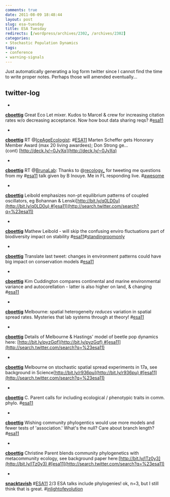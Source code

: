 ```yaml
---
comments: true
date: 2011-08-09 18:48:44
layout: post
slug: esa-tuesday
title: ESA Tuesday
redirects: [/wordpress/archives/2302, /archives/2302]
categories:
- Stochastic Population Dynamics
tags:
- conference
- warning-signals
---
```


Just automatically generating a log form twitter since I cannot find the time to write proper notes.  Perhaps those will amended eventually...



##  twitter-log






	
  * 





**[cboettig](http://twitter.com/cboettig)** Great Eco Let mixer. Kudos to Marcel & crew for increasing citation rates w/o decreasing acceptance. Now how bout data sharing reqs? #[esa11](http://search.twitter.com/search?q=%23esa11)





	
  * 





**[cboettig](http://twitter.com/cboettig)** RT @[IceAgeEcologist](http://twitter.com/IceAgeEcologist): #[ESA11](http://search.twitter.com/search?q=%23ESA11) Marten Scheffer gets Honorary Member Award (max 20 living awardees); Don Strong ge… (cont) [http://deck.ly/~0JyXq](http://deck.ly/~0JyXq)





	
  * 





**[cboettig](http://twitter.com/cboettig)** RT @[BrunaLab](http://twitter.com/BrunaLab): Thanks to @[recology_](http://twitter.com/recology_) for tweeting me questions from my #[esa11](http://search.twitter.com/search?q=%23esa11) talk given by B Inouye. Me in FL responding live. #[awesome](http://search.twitter.com/search?q=%23awesome)





	
  * 





**[cboettig](http://twitter.com/cboettig)** Leibold emphasizes non-pt equilibrium patterns of coupled oscillators, eg Bohannan & Lenski[http://bit.ly/q0LD0u](http://bit.ly/q0LD0u) #[esa11](http://search.twitter.com/search?q=%23esa11)





	
  * 





**[cboettig](http://twitter.com/cboettig)** Mathew Leibold - will skip the confusing enviro fluctuations part of biodiversity impact on stability #[esa11](http://search.twitter.com/search?q=%23esa11)#[standingroomonly](http://search.twitter.com/search?q=%23standingroomonly)





	
  * 





**[cboettig](http://twitter.com/cboettig)** Translate last tweet: changes in environment patterns could have big impact on conservation models #[esa11](http://search.twitter.com/search?q=%23esa11)





	
  * 





**[cboettig](http://twitter.com/cboettig)** Kim Cuddington compares continental and marine environmental variance and autocorellation - latter is also higher on land, & changing #[esa11](http://search.twitter.com/search?q=%23esa11)





	
  * 





**[cboettig](http://twitter.com/cboettig)** Melbourne: spatial heterogeneity *reduces* variation in spatial spread rates. Mysteries that lab systems through at theory! #[esa11](http://search.twitter.com/search?q=%23esa11)





	
  * 





**[cboettig](http://twitter.com/cboettig)** Details of Melbourne & Hastings' model of beetle pop dynamics here: [http://bit.ly/pyzGqf](http://bit.ly/pyzGqf) #[esa11](http://search.twitter.com/search?q=%23esa11)





	
  * 





**[cboettig](http://twitter.com/cboettig)** Melbourne on stochastic spatial spread experiments in 17a, see background in Science[http://bit.ly/r936pu](http://bit.ly/r936pu) #[esa11](http://search.twitter.com/search?q=%23esa11)





	
  * 





**[cboettig](http://twitter.com/cboettig)** C. Parent calls for including ecological / phenotypic traits in comm. phylo. #[esa11](http://search.twitter.com/search?q=%23esa11)





	
  * 





**[cboettig](http://twitter.com/cboettig)** Wishing community phylogentics would use more models and fewer tests of 'association.' What's the null? Care about branch length? #[esa11](http://search.twitter.com/search?q=%23esa11)





	
  * 





**[cboettig](http://twitter.com/cboettig)** Christine Parent blends community phylogenetics with metacommunity ecology, see background paper here:[http://bit.ly/lTz0y3](http://bit.ly/lTz0y3) #[esa11](http://search.twitter.com/search?q=%23esa11)





	
  * 





**[snacktavish](http://twitter.com/snacktavish)** #[ESA11](http://search.twitter.com/search?q=%23ESA11) 2/3 ESA talks include phylogenies! ok, n=3, but I still think that is great. #[inlightofevolution](http://search.twitter.com/search?q=%23inlightofevolution)






